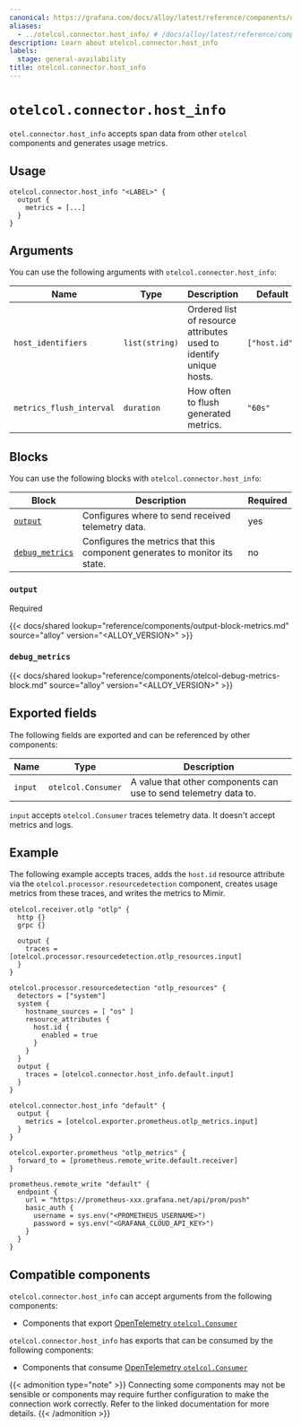 ```yaml
---
canonical: https://grafana.com/docs/alloy/latest/reference/components/otelcol/otelcol.connector.host_info/
aliases:
  - ../otelcol.connector.host_info/ # /docs/alloy/latest/reference/components/otelcol.connector.host_info/
description: Learn about otelcol.connector.host_info
labels:
  stage: general-availability
title: otelcol.connector.host_info
---
```


# `otelcol.connector.host_info`

`otel.connector.host_info` accepts span data from other `otelcol` components and generates usage metrics.

## Usage

```alloy
otelcol.connector.host_info "<LABEL>" {
  output {
    metrics = [...]
  }
}
```

## Arguments

You can use the following arguments with `otelcol.connector.host_info`:

| Name                     | Type           | Description                                                        | Default       | Required |
| ------------------------ | -------------- | ------------------------------------------------------------------ | ------------- | -------- |
| `host_identifiers`       | `list(string)` | Ordered list of resource attributes used to identify unique hosts. | `["host.id"]` | no       |
| `metrics_flush_interval` | `duration`     | How often to flush generated metrics.                              | `"60s"`       | no       |

## Blocks

You can use the following blocks with `otelcol.connector.host_info`:

| Block                            | Description                                                                | Required |
| -------------------------------- | -------------------------------------------------------------------------- | -------- |
| [`output`][output]               | Configures where to send received telemetry data.                          | yes      |
| [`debug_metrics`][debug_metrics] | Configures the metrics that this component generates to monitor its state. | no       |

[output]: #output
[debug_metrics]: #debug_metrics

### `output`

<span class="badge docs-labels__stage docs-labels__item">Required</span>

{{< docs/shared lookup="reference/components/output-block-metrics.md" source="alloy" version="<ALLOY_VERSION>" >}}

### `debug_metrics`

{{< docs/shared lookup="reference/components/otelcol-debug-metrics-block.md" source="alloy" version="<ALLOY_VERSION>" >}}

## Exported fields

The following fields are exported and can be referenced by other components:

| Name    | Type               | Description                                                      |
| ------- | ------------------ | ---------------------------------------------------------------- |
| `input` | `otelcol.Consumer` | A value that other components can use to send telemetry data to. |

`input` accepts `otelcol.Consumer` traces telemetry data.
It doesn't accept metrics and logs.

## Example

The following example accepts traces, adds the `host.id` resource attribute via the `otelcol.processor.resourcedetection` component, creates usage metrics from these traces, and writes the metrics to Mimir.

```alloy
otelcol.receiver.otlp "otlp" {
  http {}
  grpc {}

  output {
    traces = [otelcol.processor.resourcedetection.otlp_resources.input]
  }
}

otelcol.processor.resourcedetection "otlp_resources" {
  detectors = ["system"]
  system {
    hostname_sources = [ "os" ]
    resource_attributes {
      host.id {
        enabled = true
      }
    }
  }
  output {
    traces = [otelcol.connector.host_info.default.input]
  }
}

otelcol.connector.host_info "default" {
  output {
    metrics = [otelcol.exporter.prometheus.otlp_metrics.input]
  }
}

otelcol.exporter.prometheus "otlp_metrics" {
  forward_to = [prometheus.remote_write.default.receiver]
}

prometheus.remote_write "default" {
  endpoint {
    url = "https://prometheus-xxx.grafana.net/api/prom/push"
    basic_auth {
      username = sys.env("<PROMETHEUS_USERNAME>")
      password = sys.env("<GRAFANA_CLOUD_API_KEY>")
    }
  }
}
```

<!-- START GENERATED COMPATIBLE COMPONENTS -->

## Compatible components

`otelcol.connector.host_info` can accept arguments from the following components:

- Components that export [OpenTelemetry `otelcol.Consumer`](../../../compatibility/#opentelemetry-otelcolconsumer-exporters)

`otelcol.connector.host_info` has exports that can be consumed by the following components:

- Components that consume [OpenTelemetry `otelcol.Consumer`](../../../compatibility/#opentelemetry-otelcolconsumer-consumers)

{{< admonition type="note" >}}
Connecting some components may not be sensible or components may require further configuration to make the connection work correctly.
Refer to the linked documentation for more details.
{{< /admonition >}}

<!-- END GENERATED COMPATIBLE COMPONENTS -->
